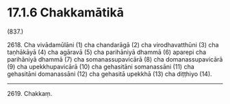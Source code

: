 # 17.1.6 Chakkamātikā

(837.)

2618\. Cha vivādamūlāni (1) cha chandarāgā (2) cha virodhavatthūni (3) cha taṇhākāyā (4) cha agāravā (5) cha parihāniyā dhammā (6) aparepi cha parihāniyā dhammā (7) cha somanassupavicārā (8) cha domanassupavicārā (9) cha upekkhupavicārā (10) cha gehasitāni somanassāni (11) cha gehasitāni domanassāni (12) cha gehasitā upekkhā (13) cha diṭṭhiyo (14).

---

2619\. Chakkaṃ.
